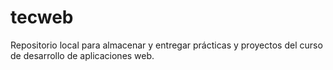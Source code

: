 # tecweb
Repositorio local para almacenar y entregar prácticas y proyectos del curso de desarrollo de aplicaciones web. 
